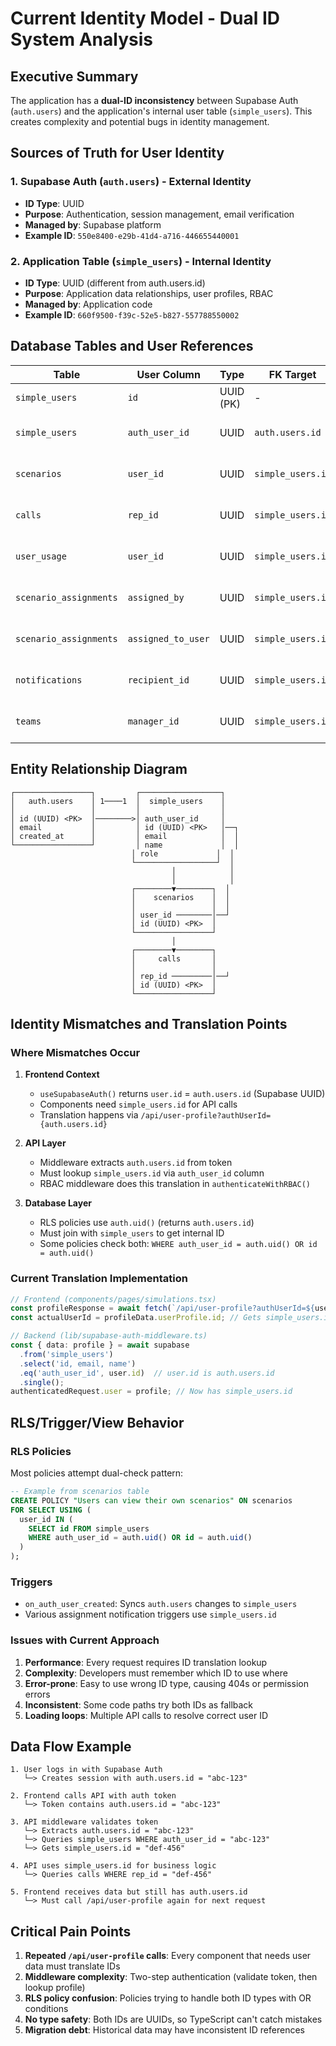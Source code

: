 # Current Identity Model - Dual ID System Analysis

## Executive Summary

The application has a **dual-ID inconsistency** between Supabase Auth (`auth.users`) and the application's internal user table (`simple_users`). This creates complexity and potential bugs in identity management.

## Sources of Truth for User Identity

### 1. **Supabase Auth (`auth.users`)** - External Identity
- **ID Type**: UUID
- **Purpose**: Authentication, session management, email verification
- **Managed by**: Supabase platform
- **Example ID**: `550e8400-e29b-41d4-a716-446655440001`

### 2. **Application Table (`simple_users`)** - Internal Identity  
- **ID Type**: UUID (different from auth.users.id)
- **Purpose**: Application data relationships, user profiles, RBAC
- **Managed by**: Application code
- **Example ID**: `660f9500-f39c-52e5-b827-557788550002`

## Database Tables and User References

| Table | User Column | Type | FK Target | Notes |
|-------|------------|------|-----------|-------|
| `simple_users` | `id` | UUID (PK) | - | Internal app ID |
| `simple_users` | `auth_user_id` | UUID | `auth.users.id` | Maps to Supabase Auth |
| `scenarios` | `user_id` | UUID | `simple_users.id` | Uses internal ID |
| `calls` | `rep_id` | UUID | `simple_users.id` | Uses internal ID |
| `user_usage` | `user_id` | UUID | `simple_users.id` | Uses internal ID |
| `scenario_assignments` | `assigned_by` | UUID | `simple_users.id` | Uses internal ID |
| `scenario_assignments` | `assigned_to_user` | UUID | `simple_users.id` | Uses internal ID |
| `notifications` | `recipient_id` | UUID | `simple_users.id` | Uses internal ID |
| `teams` | `manager_id` | UUID | `simple_users.id` | Uses internal ID |

## Entity Relationship Diagram

```
┌─────────────────┐         ┌──────────────────┐
│   auth.users    │ 1────1  │  simple_users    │
│                 │         │                  │
│ id (UUID) <PK>  │────────>│ auth_user_id     │
│ email           │         │ id (UUID) <PK>   │──┐
│ created_at      │         │ email            │  │
└─────────────────┘         │ name             │  │
                           │ role             │  │
                           └──────────────────┘  │
                                    │            │
                                    │            │
                           ┌────────▼────────┐  │
                           │    scenarios    │  │
                           │                 │  │
                           │ user_id ────────│──┘
                           │ id (UUID) <PK>  │
                           └─────────────────┘
                                    │
                           ┌────────▼────────┐
                           │     calls       │
                           │                 │
                           │ rep_id ─────────│──┘
                           │ id (UUID) <PK>  │
                           └─────────────────┘
```

## Identity Mismatches and Translation Points

### Where Mismatches Occur

1. **Frontend Context**
   - `useSupabaseAuth()` returns `user.id` = `auth.users.id` (Supabase UUID)
   - Components need `simple_users.id` for API calls
   - Translation happens via `/api/user-profile?authUserId={auth.users.id}`

2. **API Layer**
   - Middleware extracts `auth.users.id` from token
   - Must lookup `simple_users.id` via `auth_user_id` column
   - RBAC middleware does this translation in `authenticateWithRBAC()`

3. **Database Layer**
   - RLS policies use `auth.uid()` (returns `auth.users.id`)
   - Must join with `simple_users` to get internal ID
   - Some policies check both: `WHERE auth_user_id = auth.uid() OR id = auth.uid()`

### Current Translation Implementation

```typescript
// Frontend (components/pages/simulations.tsx)
const profileResponse = await fetch(`/api/user-profile?authUserId=${user.id}`);
const actualUserId = profileData.userProfile.id; // Gets simple_users.id

// Backend (lib/supabase-auth-middleware.ts)
const { data: profile } = await supabase
  .from('simple_users')
  .select('id, email, name')
  .eq('auth_user_id', user.id)  // user.id is auth.users.id
  .single();
authenticatedRequest.user = profile; // Now has simple_users.id
```

## RLS/Trigger/View Behavior

### RLS Policies
Most policies attempt dual-check pattern:
```sql
-- Example from scenarios table
CREATE POLICY "Users can view their own scenarios" ON scenarios
FOR SELECT USING (
  user_id IN (
    SELECT id FROM simple_users 
    WHERE auth_user_id = auth.uid() OR id = auth.uid()
  )
);
```

### Triggers
- `on_auth_user_created`: Syncs `auth.users` changes to `simple_users`
- Various assignment notification triggers use `simple_users.id`

### Issues with Current Approach

1. **Performance**: Every request requires ID translation lookup
2. **Complexity**: Developers must remember which ID to use where
3. **Error-prone**: Easy to use wrong ID type, causing 404s or permission errors
4. **Inconsistent**: Some code paths try both IDs as fallback
5. **Loading loops**: Multiple API calls to resolve correct user ID

## Data Flow Example

```
1. User logs in with Supabase Auth
   └─> Creates session with auth.users.id = "abc-123"

2. Frontend calls API with auth token
   └─> Token contains auth.users.id = "abc-123"

3. API middleware validates token
   └─> Extracts auth.users.id = "abc-123"
   └─> Queries simple_users WHERE auth_user_id = "abc-123"
   └─> Gets simple_users.id = "def-456"

4. API uses simple_users.id for business logic
   └─> Queries calls WHERE rep_id = "def-456"
   
5. Frontend receives data but still has auth.users.id
   └─> Must call /api/user-profile again for next request
```

## Critical Pain Points

1. **Repeated `/api/user-profile` calls**: Every component that needs user data must translate IDs
2. **Middleware complexity**: Two-step authentication (validate token, then lookup profile)
3. **RLS policy confusion**: Policies trying to handle both ID types with OR conditions
4. **No type safety**: Both IDs are UUIDs, so TypeScript can't catch mistakes
5. **Migration debt**: Historical data may have inconsistent ID references 